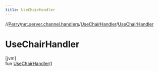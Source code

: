 ```yaml
---
title: UseChairHandler
---
```

//[Perry](../../../index.html)/[net.server.channel.handlers](../index.html)/[UseChairHandler](index.html)/[UseChairHandler](-use-chair-handler.html)



# UseChairHandler



[jvm]\
fun [UseChairHandler](-use-chair-handler.html)()





